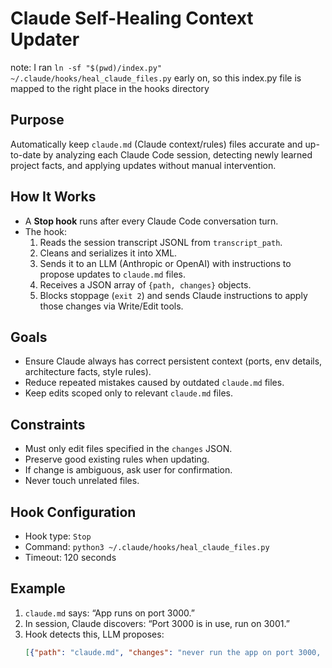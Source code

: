 # Claude Self-Healing Context Updater

note: I ran `ln -sf "$(pwd)/index.py" ~/.claude/hooks/heal_claude_files.py` early on, so this index.py file is mapped to the right place in the hooks directory

## Purpose
Automatically keep `claude.md` (Claude context/rules) files accurate and up-to-date by analyzing each Claude Code session, detecting newly learned project facts, and applying updates without manual intervention.

## How It Works
- A **Stop hook** runs after every Claude Code conversation turn.
- The hook:
  1. Reads the session transcript JSONL from `transcript_path`.
  2. Cleans and serializes it into XML.
  3. Sends it to an LLM (Anthropic or OpenAI) with instructions to propose updates to `claude.md` files.
  4. Receives a JSON array of `{path, changes}` objects.
  5. Blocks stoppage (`exit 2`) and sends Claude instructions to apply those changes via Write/Edit tools.

## Goals
- Ensure Claude always has correct persistent context (ports, env details, architecture facts, style rules).
- Reduce repeated mistakes caused by outdated `claude.md` files.
- Keep edits scoped only to relevant `claude.md` files.

## Constraints
- Must only edit files specified in the `changes` JSON.
- Preserve good existing rules when updating.
- If change is ambiguous, ask user for confirmation.
- Never touch unrelated files.

## Hook Configuration
- Hook type: `Stop`
- Command: `python3 ~/.claude/hooks/heal_claude_files.py`
- Timeout: 120 seconds

## Example
1. `claude.md` says: “App runs on port 3000.”
2. In session, Claude discovers: “Port 3000 is in use, run on 3001.”
3. Hook detects this, LLM proposes:
   ```json
   [{"path": "claude.md", "changes": "never run the app on port 3000, always run it on port 3001"}]
````
